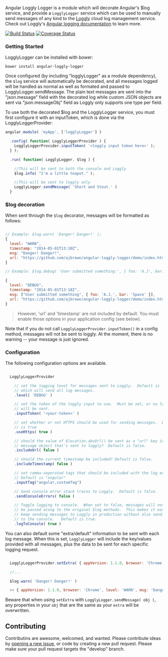 
Angular Loggly Logger is a module which will decorate Angular's $log service, and provide a `LogglyLogger` service which can be used to manually send messages of any kind to the [Loggly](https://www.loggly.com) cloud log management service. Check out Loggly's [Angular logging documentation](https://www.loggly.com/docs/angular-js-logs/) to learn more.


[![Build Status](https://travis-ci.org/ajbrown/angular-loggly-logger.svg)](https://travis-ci.org/ajbrown/angular-loggly-logger)
[![Coverage Status](https://coveralls.io/repos/ajbrown/angular-loggly-logger/badge.svg)](https://coveralls.io/r/ajbrown/angular-loggly-logger)



### Getting Started

LogglyLogger can be installed with bower:

```
bower install angular-loggly-logger
```

Once configured (by including "logglyLogger" as a module dependency), the `$log`
service will automatically be decorated, and all messages logged will be handled
as normal as well as formated and passed to LogglyLogger.sendMessage.
The plain text messages are sent into the "json.message" field with the decorated log while custom JSON objects are sent via "json.messageObj" field as Loggly only supports one type per field.

To use both the decorated $log and the LogglyLogger service, you must first
configure it with an inputToken, which is done via the LogglyLoggerProvider:

```javascript
angular.module( 'myApp', ['logglyLogger'] )

  .config( function( LogglyLoggerProvider ) {
    LogglyLoggerProvider.inputToken( '<loggly input token here>' );
  } );

  .run( function( LogglyLogger, $log ) {

    //This will be sent to both the console and Loggly
    $log.info( "I'm a little teapot." );

    //This will be sent to loggly only
    LogglyLogger.sendMessage( 'Short and Stout.' )
  }

```

### $log decoration

When sent through the `$log` decorator, messages will be formatted as follows:

```javascript

// Example: $log.warn( 'Danger! Danger!' );
{
  level: "WARN",
  timestamp: "2014-05-01T13:10Z",
  msg: "Danger! Danger!",
  url: "https://github.com/ajbrown/angular-loggly-logger/demo/index.html",
}

// Example: $log.debug( 'User submitted something:', { foo: 'A.J', bar: 'Space' } )

{
  level: "DEBUG",
  timestamp: "2014-05-01T13:18Z",
  msg: ["User submitted something", { foo: 'A.J.', bar: 'Space' }],
  url: "https://github.com/ajbrown/angular-loggly-logger/demo/index.html",
}
```

> However, 'url' and 'timestamp' are not included by default.  You must enable those options in your application config (see below).


Note that if you do not call `LogglyLoggerProvider.inputToken()` in a config method, messages will not be sent to loggly.  At the moment, there is no warning -- your message is just ignored.

### Configuration

The following configuration options are available.

```javascript

  LogglyLoggerProvider

    // set the logging level for messages sent to Loggly.  Default is 'DEBUG',
    // which will send all log messages.
    .level( 'DEBUG' )

    // set the token of the loggly input to use.  Must be set, or no logs
    // will be sent.
    .inputToken( '<your-token>' )

    // set whether or not HTTPS should be used for sending messages.  Default
    // is true
    .useHttps( true )

    // should the value of $location.absUrl() be sent as a "url" key in the
    // message object that's sent to loggly?  Default is false.
    .includeUrl( false )

    // should the current timestamp be included? Default is false.
    .includeTimestamp( false )

    // set comma-seperated tags that should be included with the log events.
    // Default is "angular"
    .inputTag("angular,customTag")

    // Send console error stack traces to Loggly.  Default is false.
    .sendConsoleErrors( false )

    // Toggle logging to console.  When set to false, messages will not be
    // be passed along to the original $log methods.  This makes it easy to
    // keep sending messages to Loggly in production without also sending them
    // to the console.   Default is true.
    .logToConsole( true )

```

You can also default some "extra/default" information to be sent with each log message.  When this is set, `LogglyLogger` will include the key/values provided with all messages, plus the data to be sent for each specific logging request.

```javascript

  LogglyLoggerProvider.setExtra( { appVersion: 1.1.0, browser: 'Chrome' } );

  //...

  $log.warn( 'Danger! Danger!' )

  >> { appVersion: 1.1.0, browser: 'Chrome', level: 'WARN', msg: 'Danger! Danger', url: 'http://google.com' }
```

Beware that when using `setExtra` with `LogglyLogger.sendMessage( obj )`, any properties in your `obj` that are the same as your `extra` will be overwritten.  


## Contributing

Contributins are awesome, welcomed, and wanted.  Please contribute ideas by [opening a new issue](http://github.com/ajbrown/angular-loggy-logger/issues), or code by creating a new pull request.  Please make sure your pull request targets the "develop" branch.

